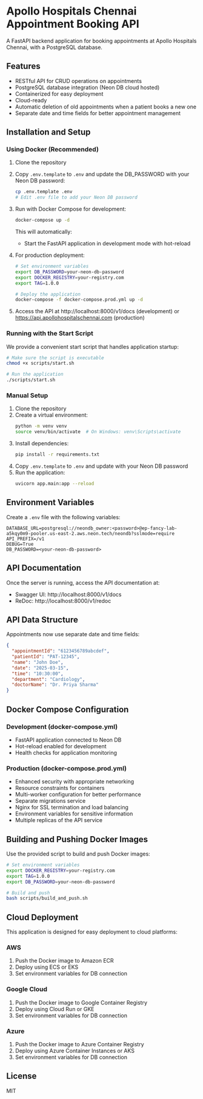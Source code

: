# Apollo Hospitals Chennai Appointment Booking API

A FastAPI backend application for booking appointments at Apollo Hospitals Chennai, with a PostgreSQL database.

## Features

- RESTful API for CRUD operations on appointments
- PostgreSQL database integration (Neon DB cloud hosted)
- Containerized for easy deployment
- Cloud-ready
- Automatic deletion of old appointments when a patient books a new one
- Separate date and time fields for better appointment management

## Installation and Setup

### Using Docker (Recommended)

1. Clone the repository
2. Copy `.env.template` to `.env` and update the DB_PASSWORD with your Neon DB password:
   ```bash
   cp .env.template .env
   # Edit .env file to add your Neon DB password
   ```
3. Run with Docker Compose for development:
   ```bash
   docker-compose up -d
   ```
   This will automatically:
   - Start the FastAPI application in development mode with hot-reload

4. For production deployment:
   ```bash
   # Set environment variables
   export DB_PASSWORD=your-neon-db-password
   export DOCKER_REGISTRY=your-registry.com
   export TAG=1.0.0

   # Deploy the application
   docker-compose -f docker-compose.prod.yml up -d
   ```
5. Access the API at http://localhost:8000/v1/docs (development) or https://api.apollohospitalschennai.com (production)

### Running with the Start Script

We provide a convenient start script that handles application startup:

```bash
# Make sure the script is executable
chmod +x scripts/start.sh

# Run the application
./scripts/start.sh
```

### Manual Setup

1. Clone the repository
2. Create a virtual environment:
   ```bash
   python -m venv venv
   source venv/bin/activate  # On Windows: venv\Scripts\activate
   ```
3. Install dependencies:
   ```bash
   pip install -r requirements.txt
   ```
4. Copy `.env.template` to `.env` and update with your Neon DB password
5. Run the application:
   ```bash
   uvicorn app.main:app --reload
   ```

## Environment Variables

Create a `.env` file with the following variables:

```
DATABASE_URL=postgresql://neondb_owner:<password>@ep-fancy-lab-a5kqy0m9-pooler.us-east-2.aws.neon.tech/neondb?sslmode=require
API_PREFIX=/v1
DEBUG=True
DB_PASSWORD=<your-neon-db-password>
```

## API Documentation

Once the server is running, access the API documentation at:

- Swagger UI: http://localhost:8000/v1/docs
- ReDoc: http://localhost:8000/v1/redoc

## API Data Structure

Appointments now use separate date and time fields:

```json
{
  "appointmentId": "6123456789abcdef",
  "patientId": "PAT-12345",
  "name": "John Doe",
  "date": "2025-03-15",
  "time": "10:30:00",
  "department": "Cardiology",
  "doctorName": "Dr. Priya Sharma"
}
```

## Docker Compose Configuration

### Development (docker-compose.yml)
- FastAPI application connected to Neon DB
- Hot-reload enabled for development
- Health checks for application monitoring

### Production (docker-compose.prod.yml)
- Enhanced security with appropriate networking
- Resource constraints for containers
- Multi-worker configuration for better performance
- Separate migrations service
- Nginx for SSL termination and load balancing
- Environment variables for sensitive information
- Multiple replicas of the API service

## Building and Pushing Docker Images

Use the provided script to build and push Docker images:

```bash
# Set environment variables
export DOCKER_REGISTRY=your-registry.com
export TAG=1.0.0
export DB_PASSWORD=your-neon-db-password

# Build and push
bash scripts/build_and_push.sh
```

## Cloud Deployment

This application is designed for easy deployment to cloud platforms:

### AWS

1. Push the Docker image to Amazon ECR
2. Deploy using ECS or EKS
3. Set environment variables for DB connection

### Google Cloud

1. Push the Docker image to Google Container Registry
2. Deploy using Cloud Run or GKE
3. Set environment variables for DB connection

### Azure

1. Push the Docker image to Azure Container Registry
2. Deploy using Azure Container Instances or AKS
3. Set environment variables for DB connection

## License

MIT 